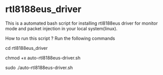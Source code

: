 # rtl8188eus_driver
This is a automated bash script for installing rtl8188eus driver for monitor mode and packet injection in your local system(linux).


How to run this script ?
Run the following commands


cd rtl8188eus_driver

chmod +x auto-rtl8188eus-driver.sh

sudo ./auto-rtl8188eus-driver.sh
